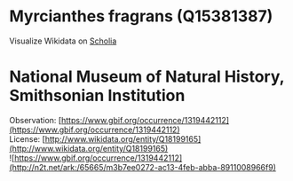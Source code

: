 
Myrcianthes fragrans (Q15381387)
================================
  
Visualize Wikidata on [Scholia](https://scholia.toolforge.org/taxon/Q15381387)
# National Museum of Natural History, Smithsonian Institution
  
Observation: [https://www.gbif.org/occurrence/1319442112](https://www.gbif.org/occurrence/1319442112)  
License: [http://www.wikidata.org/entity/Q18199165](http://www.wikidata.org/entity/Q18199165)  
![https://www.gbif.org/occurrence/1319442112](http://n2t.net/ark:/65665/m3b7ee0272-ac13-4feb-abba-8911008966f9)